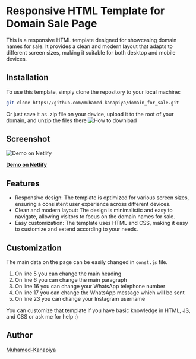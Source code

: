 # Responsive HTML Template for Domain Sale Page

This is a responsive HTML template designed for showcasing domain names for sale. It provides a clean and modern layout that adapts to different screen sizes, making it suitable for both desktop and mobile devices.

## Installation

To use this template, simply clone the repository to your local machine:

```bash
git clone https://github.com/muhamed-kanapiya/domain_for_sale.git
```

Or just save it as .zip file on your device, upload it to the root of your domain, and unzip the files there
![How to download](https://github.com/muhamed-kanapiya/domain_for_sale/blob/main/how_to_save.png?raw=true)

## Screenshot

![Demo on Netlify](https://github.com/muhamed-kanapiya/domain_for_sale/blob/main/screenshot.jpg?raw=true)

**[Demo on Netlify](https://domainforsaletemplate.netlify.app/)**

## Features

- Responsive design: The template is optimized for various screen sizes, ensuring a consistent user experience across different devices.
- Clean and modern layout: The design is minimalistic and easy to navigate, allowing visitors to focus on the domain names for sale.
- Easy customization: The template uses HTML and CSS, making it easy to customize and extend according to your needs.

## Customization

The main data on the page can be easily changed in `const.js` file.

1. On line 5 you can change the main heading
2. On line 6 you can change the main paragraph
3. On line 16 you can change your WhatsApp telephone number
4. On line 17 you can change the WhatsApp message which will be sent
5. On line 23 you can change your Instagram username

You can customize that template if you have basic knowledge in HTML, JS, and CSS or ask me for help :)

## Author

[Muhamed-Kanapiya](https://github.com/muhamed-kanapiya)
